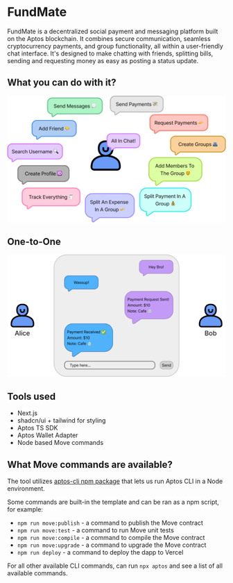 # FundMate
FundMate is a decentralized social payment and messaging platform built on the Aptos blockchain. It combines secure communication, seamless cryptocurrency payments, and group functionality, all within a user-friendly chat interface. It's designed to make chatting with friends, splitting bills, sending and requesting money as easy as posting a status update.

## What you can do with it?
![Actions](./assets/actions.png)

## One-to-One
![One to One Chat payments and reqeusts](./assets/one.png)

## Tools used

- Next.js
- shadcn/ui + tailwind for styling
- Aptos TS SDK
- Aptos Wallet Adapter
- Node based Move commands

## What Move commands are available?

The tool utilizes [aptos-cli npm package](https://github.com/aptos-labs/aptos-cli) that lets us run Aptos CLI in a Node environment.

Some commands are built-in the template and can be ran as a npm script, for example:

- `npm run move:publish` - a command to publish the Move contract
- `npm run move:test` - a command to run Move unit tests
- `npm run move:compile` - a command to compile the Move contract
- `npm run move:upgrade` - a command to upgrade the Move contract
- `npm run deploy` - a command to deploy the dapp to Vercel

For all other available CLI commands, can run `npx aptos` and see a list of all available commands.
